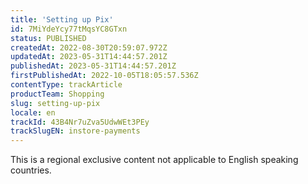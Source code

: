 ```yaml
---
title: 'Setting up Pix'
id: 7MiYdeYcy77tMqsYC8GTxn
status: PUBLISHED
createdAt: 2022-08-30T20:59:07.972Z
updatedAt: 2023-05-31T14:44:57.201Z
publishedAt: 2023-05-31T14:44:57.201Z
firstPublishedAt: 2022-10-05T18:05:57.536Z
contentType: trackArticle
productTeam: Shopping
slug: setting-up-pix
locale: en
trackId: 43B4Nr7uZva5UdwWEt3PEy
trackSlugEN: instore-payments
---
```


<div class="alert alert-warning">
<p>This is a regional exclusive content not applicable to English speaking countries.</p>
</div>
